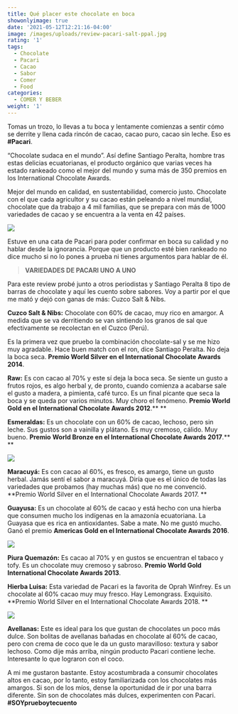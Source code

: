 ```yaml
---
title: Qué placer este chocolate en boca
showonlyimage: true
date: '2021-05-12T12:21:16-04:00'
image: /images/uploads/review-pacari-salt-ppal.jpg
rating: '1'
tags:
  - Chocolate
  - Pacari
  - Cacao
  - Sabor
  - Comer
  - Food
categories:
  - COMER Y BEBER
weight: '1'
---
```

Tomas un trozo, lo llevas a tu boca y lentamente comienzas a sentir cómo se derrite y llena cada rincón de cacao, cacao puro, cacao sin leche. Eso es **\#Pacari**.

<!--more-->

“Chocolate sudaca en el mundo”. Así define Santiago Peralta, hombre tras estas delicias ecuatorianas, el producto orgánico que varias veces ha estado rankeado como el mejor del mundo y suma más de 350 premios en los International Chocolate Awards.



Mejor del mundo en calidad, en sustentabilidad, comercio justo. Chocolate con el que cada agricultor y su cacao están peleando a nivel mundial, chocolate que da trabajo a 4 mil familias, que se prepara con más de 1000 variedades de cacao y se encuentra a la venta en 42 países. 



![](/images/uploads/review-pacari-salt-ppal.jpg)

Estuve en una cata de Pacari para poder confirmar en boca su calidad y no hablar desde la ignorancia. Porque que un producto esté bien rankeado no dice mucho si no lo pones a prueba ni tienes argumentos para hablar de él.



> **VARIEDADES DE PACARI UNO A UNO**
>
> 



Para este review probé junto a otros periodistas y Santiago Peralta 8 tipo de barras de chocolate y aquí les cuento sobre sabores. Voy a partir por el que me mató y dejó con ganas de más: Cuzco Salt & Nibs.



**Cuzco Salt & Nibs:** Chocolate con 60% de cacao, muy rico en amargor. A medida que se va derritiendo se van sintiendo los granos de sal que efectivamente se recolectan en el Cuzco (Perú). 



Es la primera vez que pruebo la combinación chocolate-sal y se me hizo muy agradable. Hace buen match con el ron, dice Santiago Peralta. No deja la boca seca. **Premio World Silver en el International Chocolate Awards 2014**.



**Raw:** Es con cacao al 70% y este sí deja la boca seca. Se siente un gusto a frutos rojos, es algo herbal y, de pronto, cuando comienza a acabarse sale el gusto a madera, a pimienta, café turco. Es un final picante que seca la boca y se queda por varios minutos. Muy choro el fenómeno. **Premio World Gold en el International Chocolate Awards 2012**.****



**Esmeraldas:** Es un chocolate con un 60% de cacao, lechoso, pero sin leche. Sus gustos son a vainilla y plátano. Es muy cremoso, cálido. Muy bueno. **Premio** **World Bronze en el International Chocolate Awards 2017**.****

![](/images/uploads/review-pacari-maracuya-.jpg)

**Maracuyá:** Es con cacao al 60%, es fresco, es amargo, tiene un gusto herbal. Jamás sentí el sabor a maracuyá. Diría que es el único de todas las variedades que probamos (hay muchas más) que no me convenció. **Premio World Silver en el International Chocolate Awards 2017.**



**Guayusa:** Es un chocolate al 60% de cacao y está hecho con una hierba que consumen mucho los indígenas en la amazonía ecuatoriana. La Guayasa que es rica en antioxidantes. Sabe a mate. No me gustó mucho. Ganó el premio **Americas Gold en el International Chocolate Awards 2016**.



![](/images/uploads/review-pacari-quemazo-n.jpg)

**Piura Quemazón:** Es cacao al 70% y en gustos se encuentran el tabaco y tofy. Es un chocolate muy cremoso y sabroso. **Premio** **World Gold International Chocolate Awards 2013**.



**Hierba Luisa:** Esta variedad de Pacari es la favorita de Oprah Winfrey. Es un chocolate al 60% cacao muy muy fresco. Hay Lemongrass. Exquisito. **Premio World Silver en el International Chocolate Awards 2018.**



![](/images/uploads/review-pacari-hierba-luisa.jpg)

**Avellanas:** Este es ideal para los que gustan de chocolates un poco más dulce. Son bolitas de avellanas bañadas en chocolate al 60% de cacao, pero con crema de coco que le da un gusto maravilloso: textura y sabor lechoso. Como dije más arriba, ningún producto Pacari contiene leche. Interesante lo que lograron con el coco.



A mi me gustaron bastante. Estoy acostumbrada a consumir chocolates altos en cacao, por lo tanto, estoy familiarizada con los chocolates más amargos. Si son de los míos, dense la oportunidad de ir por una barra diferente. Sin son de chocolates más dulces, experimenten con Pacari. **\#SOYprueboytecuento**
